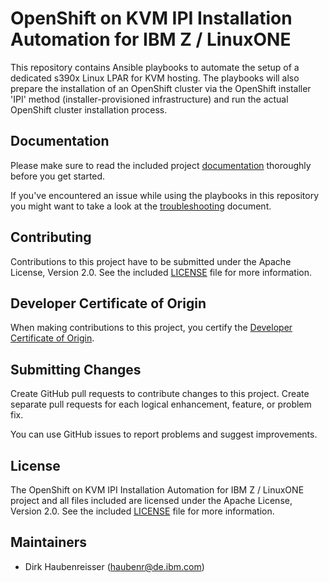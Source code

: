 # OpenShift on KVM IPI Installation Automation for IBM Z / LinuxONE

This repository contains Ansible playbooks to automate the setup of a dedicated s390x Linux LPAR for KVM hosting. The playbooks will also prepare the installation of an OpenShift cluster via the OpenShift installer 'IPI' method (installer-provisioned infrastructure) and run the actual OpenShift cluster installation process.

## Documentation

Please make sure to read the included project [documentation](docs/DOCUMENTATION.md) thoroughly before you get started.

If you've encountered an issue while using the playbooks in this repository you might want to take a look at the [troubleshooting](docs/TROUBLESHOOTING.md) document.

## Contributing

Contributions to this project have to be submitted under the Apache License, Version 2.0. See the included [LICENSE](LICENSE) file for more information.

## Developer Certificate of Origin

When making contributions to this project, you certify the [Developer Certificate of Origin](https://developercertificate.org/).

## Submitting Changes

Create GitHub pull requests to contribute changes to this project. Create separate pull requests for each logical enhancement, feature, or problem fix.

You can use GitHub issues to report problems and suggest improvements.

## License

The OpenShift on KVM IPI Installation Automation for IBM Z / LinuxONE project and all files included are licensed under the Apache License, Version 2.0. See the included [LICENSE](LICENSE) file for more information.

## Maintainers

- Dirk Haubenreisser (haubenr@de.ibm.com)
